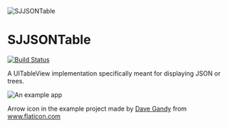 ![SJJSONTable](http://sjrd.co/wp-content/uploads/2017/03/json-e1489330582876.png)

# SJJSONTable

[![Build Status](https://travis-ci.org/Sjoerdjanssenen/SJJSONTable.svg?branch=master)](https://travis-ci.org/Sjoerdjanssenen/SJJSONTable)

A UITableView implementation specifically meant for displaying JSON or trees.

![An example app](http://i.imgur.com/o4NRI1m.gif)

Arrow icon in the example project made by [Dave Gandy](http://www.flaticon.com/authors/dave-gandy) from www.flaticon.com 
